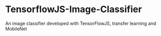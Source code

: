 # TensorflowJS-Image-Classifier
An image classifier developed with TensorFlowJS, transfer learning and MobileNet 

